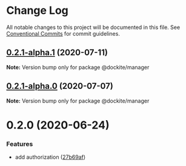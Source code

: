 # Change Log

All notable changes to this project will be documented in this file.
See [Conventional Commits](https://conventionalcommits.org) for commit guidelines.

## [0.2.1-alpha.1](https://github.com/dockite/dockite/compare/@dockite/manager@0.2.1-alpha.0...@dockite/manager@0.2.1-alpha.1) (2020-07-11)

**Note:** Version bump only for package @dockite/manager





## [0.2.1-alpha.0](https://github.com/dockite/dockite/compare/@dockite/manager@0.2.0...@dockite/manager@0.2.1-alpha.0) (2020-07-07)

**Note:** Version bump only for package @dockite/manager





# 0.2.0 (2020-06-24)


### Features

* add authorization ([27b69af](https://github.com/dockite/dockite/commit/27b69afa2e15cc246cea082be245db17be453a78))
